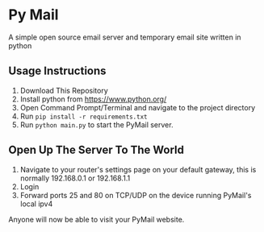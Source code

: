 # Py Mail  
A simple open source email server and temporary email site written in python

## Usage Instructions

1. Download This Repository
2. Install python from https://www.python.org/
3. Open Command Prompt/Terminal and navigate to the project directory
4. Run `pip install -r requirements.txt`
5. Run `python main.py` to start the PyMail server.

## Open Up The Server To The World

1. Navigate to your router's settings page on your default gateway, this is normally 192.168.0.1 or 192.168.1.1
2. Login
3. Forward ports 25 and 80 on TCP/UDP on the device running PyMail's local ipv4

Anyone will now be able to visit your PyMail website.
